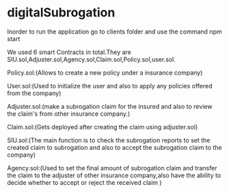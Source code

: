 # digitalSubrogation
Inorder to run the application go to clients folder and use the command npm start 

We used 6 smart Contracts in total.They are SIU.sol,Adjuster.sol,Agency.sol,Claim.sol,Policy.sol,user.sol.

Policy.sol:(Allows to create a new policy under a insurance company)


User.sol:(Used to initialize the user and also to apply any policies offered from the company)


Adjuster.sol:(make a subrogation claim for the insured and also to review the claim's from other insurance company.)


Claim.sol:(Gets deployed after creating the claim using adjuster.sol)


SIU.sol:(The main function is to check the subrogation reports to set the created claim to subrogation and also to accept the subrogation claim to the company)


Agency.sol:(Used to set the final amount of subrogation claim and transfer the claim to the adjuster of other insurance company,also have the ability to decide whether to accept or reject the received claim )
